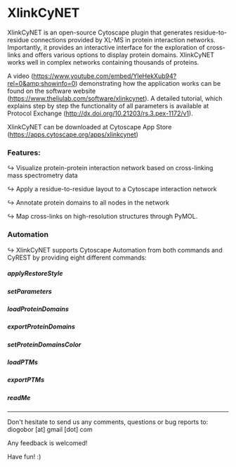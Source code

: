 # XlinkCyNET

XlinkCyNET is an open-source Cytoscape plugin that generates residue-to-residue connections provided by XL-MS in protein interaction networks. Importantly, it provides an interactive interface for the exploration of cross-links and offers various options to display protein domains. XlinkCyNET works well in complex networks containing thousands of proteins.

A video (https://www.youtube.com/embed/YleHekXub94?rel=0&amp;showinfo=0) demonstrating how the application works can be found on the software website (https://www.theliulab.com/software/xlinkcynet).
A detailed tutorial, which explains step by step the functionality of all parameters is available at Protocol Exchange (http://dx.doi.org/10.21203/rs.3.pex-1172/v1).

XlinkCyNET can be downloaded at Cytoscape App Store (https://apps.cytoscape.org/apps/xlinkcynet)

### Features:

↪ Visualize protein-protein interaction network based on cross-linking mass spectrometry data

↪ Apply a residue-to-residue layout to a Cytoscape interaction network

↪ Annotate protein domains to all nodes in the network

↪ Map cross-links on high-resolution structures through PyMOL.

### Automation

&#8618; XlinkCyNET supports Cytoscape Automation from both commands and CyREST by providing eight different commands: <br/>

##### _applyRestoreStyle_
##### _setParameters_
##### _loadProteinDomains_
##### _exportProteinDomains_
##### _setProteinDomainsColor_
##### _loadPTMs_
##### _exportPTMs_
##### _readMe_

<hr/>

Don't hesitate to send us any comments, questions or bug reports to: diogobor [at] gmail [dot] com

Any feedback is welcomed!

Have fun! :)
